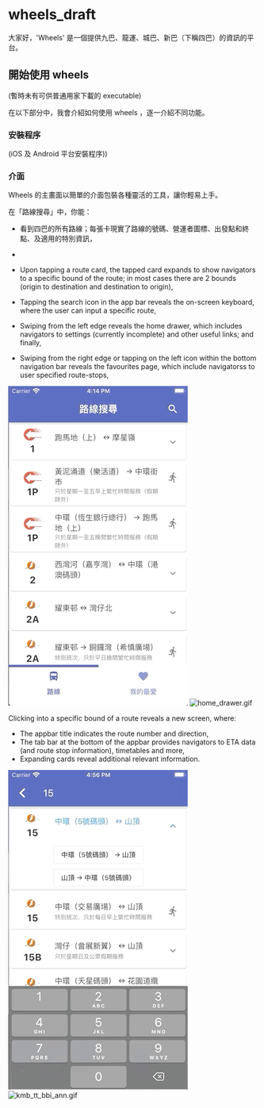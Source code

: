 # wheels_draft

大家好，'Wheels' 是一個提供九巴、龍運、城巴、新巴（下稱四巴）的資訊的平台。


## 開始使用 wheels
(暫時未有可供普通用家下載的 executable)

在以下部分中，我會介紹如何使用 wheels ，逐一介紹不同功能。

### 安裝程序
(iOS 及 Android 平台安裝程序))

### 介面

Wheels 的主畫面以簡單的介面包裝各種靈活的工具，讓你輕易上手。

在「路線搜尋」中，你能：
- 看到四巴的所有路線；每張卡現實了路線的號碼、營運者圖標、出發點和終點、及適用的特別資訊，
- 

- Upon tapping a route card, the tapped card expands to show navigators to a specific bound of the route; in most cases there are 2 bounds (origin to destination and destination to origin),
- Tapping the search icon in the app bar reveals the on-screen keyboard, where the user can input a specific route,
- Swiping from the left edge reveals the home drawer, which includes navigators to settings (currently incomplete) and other useful links; and finally,
- Swiping from the right edge or tapping on the left icon within the bottom navigation bar reveals the favourites page, which include navigatorss to user specified route-stops,

![home_search.gif](ExampleGIFs/home_search.gif) ![home_drawer.gif](ExampleGIFs/home_drawer.gif)

Clicking into a specific bound of a route reveals a new screen, where:
- The appbar title indicates the route number and direction,
- The tab bar at the bottom of the appbar provides navigators to ETA data (and route stop information), timetables and more,
- Expanding cards reveal additional relevant information.

![stop_eta.gif](ExampleGIFs/stop_eta.gif) ![kmb_tt_bbi_ann.gif](ExampleGIFs/kmb_tt_bbi_ann.gif)
